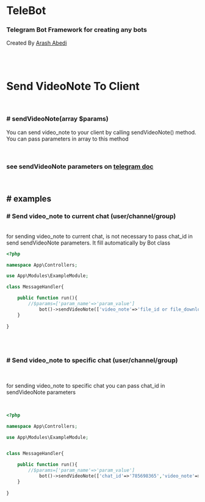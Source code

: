# TeleBot
### Telegram Bot Framework for creating any bots 

Created By [Arash Abedi](https://arashabedii.github.io)

<br/>
<br/>

# Send VideoNote To Client

<br>

### # sendVideoNote(array $params)

You can send video_note to your client by calling sendVideoNote() method. <br>
You can pass parameters in array to this method

<br>

### see sendVideoNote parameters on [telegram doc](https://core.telegram.org/bots/api#sendvideonote)

<br>

## # examples


### # Send video_note to current chat (user/channel/group)
<br>
for sending video_note to current chat, is not necessary to pass chat_id in send sendVideoNote parameters. It fill automatically by Bot class

<br>

```php
<?php

namespace App\Controllers;

use App\Modules\ExampleModule;

class MessageHandler{

    public function run(){
        //$params=['param_name'=>'param_value']
            bot()->sendVideoNote(['video_note'=>'file_id or file_download_link']); //send video_note to current chat
    }
   
}

```
<br>
<br>

### # Send video_note to specific chat (user/channel/group)
<br>

for sending video_note to specific chat you can pass chat_id in sendVideoNote parameters

<br>

```php
<?php

namespace App\Controllers;

use App\Modules\ExampleModule;


class MessageHandler{

    public function run(){
        //$params=['param_name'=>'param_value']
            bot()->sendVideoNote(['chat_id'=>'785698365','video_note'=>'file_id or file_download_link']); //send video_note to specific chat by chat_id
    }
   
}

```
